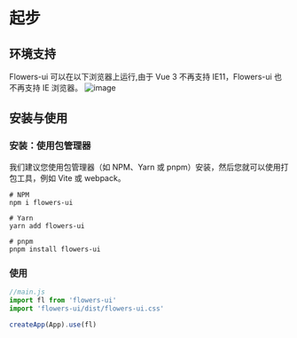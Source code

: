 # 起步
## 环境支持
Flowers-ui 可以在以下浏览器上运行,由于 Vue 3 不再支持 IE11，Flowers-ui 也不再支持 IE 浏览器。
![](/browsers.png 'image')
## 安装与使用
### 安装：使用包管理器
我们建议您使用包管理器（如 NPM、Yarn 或 pnpm）安装，然后您就可以使用打包工具，例如 Vite 或 webpack。
```shell
# NPM
npm i flowers-ui

# Yarn
yarn add flowers-ui

# pnpm
pnpm install flowers-ui
```
### 使用
```javascript
//main.js
import fl from 'flowers-ui'
import 'flowers-ui/dist/flowers-ui.css'

createApp(App).use(fl)

```